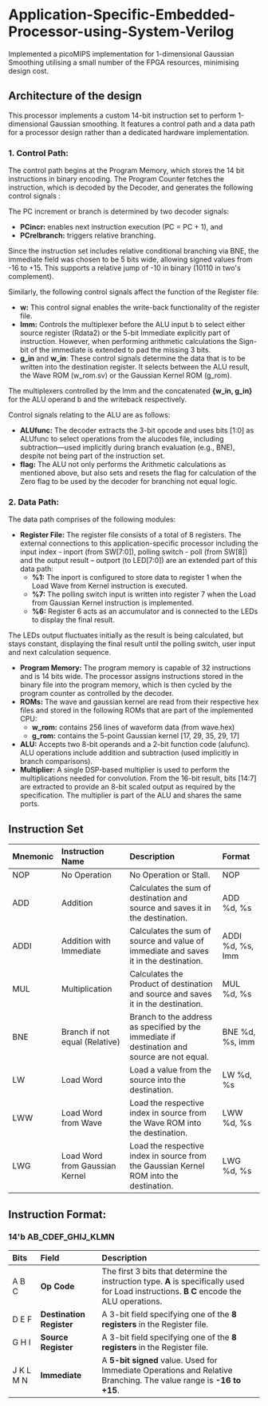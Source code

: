 # Application-Specific-Embedded-Processor-using-System-Verilog
Implemented a picoMIPS implementation for 1-dimensional Gaussian Smoothing utilising a small number of the FPGA resources, minimising design cost.

## Architecture of the design 
This processor implements a custom 14-bit instruction set to perform 1-dimensional Gaussian smoothing. It features a control path and a data path for a processor design rather than a dedicated hardware implementation.

### 1. Control Path: 
The control path begins at the Program Memory, which stores the 14 bit instructions in binary encoding. The Program Counter fetches the instruction, which 
is decoded by the Decoder, and generates the following control signals : 

The PC increment or branch is determined by two decoder signals: 
* **PCincr:** enables next instruction execution (PC = PC + 1), and 
* **PCrelbranch:** triggers relative branching. 

Since the instruction set includes relative conditional branching via BNE, the immediate field was chosen to be 5 bits wide, allowing signed values from -16 to +15. This supports a relative jump of -10 in binary (10110 in two's complement). 

Similarly, the following control signals affect the function of the Register file: 

* **w:** This control signal enables the write-back functionality of the register file. 
* **Imm:** Controls the multiplexer before the ALU input b to select either source register (Rdata2) or the 5-bit Immediate explicitly part of instruction. However, when performing arithmetic calculations the Sign-bit of the immediate is extended to pad the missing 3 bits. 
* **g_in** and **w_in**: These control signals determine the data that is to be written into the destination register. It selects between the ALU result, the Wave ROM (w_rom.sv) or the Gaussian Kernel ROM (g_rom).  

The multiplexers controlled by the Imm and the concatenated **{w_in, g_in}** for the ALU operand b and the writeback respectively.

Control signals relating to the ALU are as follows: 
* **ALUfunc:** The decoder extracts the 3-bit opcode and uses bits [1:0] as ALUfunc to select operations from the alucodes file, including subtraction—used implicitly during branch evaluation (e.g., BNE), despite not being part of the instruction set. 
* **flag:** The ALU not only performs the Arithmetic calculations as mentioned above, but also sets and resets the flag for calculation of the Zero flag to be used by the decoder for branching not equal logic.

### 2. Data Path:
The data path comprises of the following modules: 
* **Register File:** The register file consists of a total of 8 registers. The external connections to this application-specific processor including the input index - inport (from SW[7:0]), polling switch - poll (from SW[8]) and the output result – outport (to 
LED[7:0]) are an extended part of this data path: 
    * **%1:** The inport is configured to store data to register 1 when the Load Wave from Kernel instruction is executed. 
    * **%7:** The polling switch input is written into register 7 when the Load from Gaussian Kernel instruction is implemented. 
    * **%6:** Register 6 acts as an accumulator and is connected to the LEDs to display the final result.  

The LEDs output fluctuates initially as the result is being calculated, but stays constant, displaying the final result until the polling switch, user input and next calculation sequence. 
* **Program Memory:** The program memory is capable of 32 instructions and is 14 bits wide. The processor assigns instructions stored in the binary file into the program memory, which is then cycled by the program counter as controlled by the decoder.  
* **ROMs:** The wave and gaussian kernel are read from their respective hex files and stored in the following ROMs that are part of the implemented CPU: 
    * **w_rom:** contains 256 lines of waveform data (from wave.hex) 
    * **g_rom:** contains the 5-point Gaussian kernel [17, 29, 35, 29, 17] 
* **ALU:** Accepts two 8-bit operands and a 2-bit function code (alufunc). ALU operations include addition and subtraction (used implicitly in branch comparisons). 
* **Multiplier:** A single DSP-based multiplier is used to perform the multiplications needed for convolution. From the 16-bit result, bits [14:7] are extracted to provide an 8-bit scaled output as required by the specification. The multiplier is part of the ALU and shares the same ports.

## Instruction Set
| Mnemonic | Instruction Name | Description | Format |
| :--- | :--- | :--- | :--- |
| NOP | No Operation | No Operation or Stall. | NOP |
| ADD | Addition | Calculates the sum of destination and source and saves it in the destination. | ADD %d, %s |
| ADDI | Addition with Immediate | Calculates the sum of source and value of immediate and saves it in the destination. | ADDI %d, %s, Imm |
| MUL | Multiplication | Calculates the Product of destination and source and saves it in the destination. | MUL %d, %s |
| BNE | Branch if not equal (Relative) | Branch to the address as specified by the immediate if destination and source are not equal. | BNE %d, %s, imm |
| LW | Load Word | Load a value from the source into the destination. | LW %d, %s |
| LWW | Load Word from Wave | Load the respective index in source from the Wave ROM into the destination. | LWW %d, %s |
| LWG | Load Word from Gaussian Kernel | Load the respective index in source from the Gaussian Kernel ROM into the destination. | LWG %d, %s |

## Instruction Format: 
### 14'b AB_CDEF_GHIJ_KLMN

| Bits | Field | Description |
| :--- | :--- | :--- |
| A B C | **Op Code** | The first 3 bits that determine the instruction type. **A** is specifically used for Load instructions. **B C** encode the ALU operations. |
| D E F | **Destination Register** | A 3-bit field specifying one of the **8 registers** in the Register file. |
| G H I | **Source Register** | A 3-bit field specifying one of the **8 registers** in the Register file. |
| J K L M N | **Immediate** | A **5-bit signed** value. Used for Immediate Operations and Relative Branching. The value range is **-16 to +15**. |

